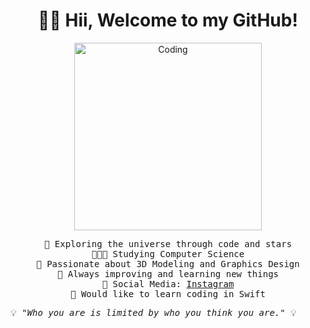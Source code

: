<h1 align="center">👋🏼 Hii, Welcome to my GitHub!</h1>

<p align="center">
  <img src="https://preview.redd.it/qwn3slk3bw991.gif?width=640&crop=smart&auto=webp&s=fb85e92b6d25dcae5868857701d4a653b4f0835d" alt="Coding" width="300">
</p>

<p align="center">
  <samp>
    🌌 Exploring the universe through code and stars<br>
    👨🏼‍💻 Studying Computer Science<br>
    💟 Passionate about 3D Modeling and Graphics Design<br>
    🚀 Always improving and learning new things<br>
    📲 Social Media: <a href="https://www.instagram.com/valentino.ivanovski/" target="_blank">Instagram</a><br>
    🦅 Would like to learn coding in Swift
  </samp>
</p>

<p align="left">
  <samp>
    💡<em> "Who you are is limited by who you think you are."</em> 💡
  </samp>
</p>
